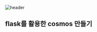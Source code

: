 ![header](https://capsule-render.vercel.app/api?type=waving&&color=auto&height=200&section=header&text=COSMOS✨&fontSize=65)

## flask를 활용한 cosmos 만들기
